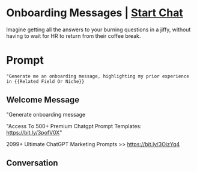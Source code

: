 

# Onboarding Messages | [Start Chat](https://gptcall.net/chat.html?data=%7B%22contact%22%3A%7B%22id%22%3A%22svX5Co5KKJGxOQY57FvOU%22%2C%22flow%22%3Atrue%7D%7D)
Imagine getting all the answers to your burning questions in a jiffy, without having to wait for HR to return from their coffee break.

# Prompt

```
"Generate me an onboarding message, highlighting my prior experience in {{Related Field Or Niche}}
```

## Welcome Message
"Generate  onboarding message









"Access To 500+ Premium Chatgpt Prompt Templates: https://bit.ly/3pofV0X"



2099+ Ultimate ChatGPT Marketing Prompts >>  https://bit.ly/3OizYq4

## Conversation



